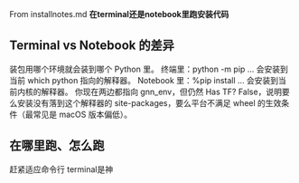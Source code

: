 From installnotes.md
**在terminal还是notebook里跑安装代码**
## Terminal vs Notebook 的差异

装包用哪个环境就会装到哪个 Python 里。
终端里：python -m pip ... 会安装到当前 which python 指向的解释器。
Notebook 里：%pip install ... 会安装到当前内核的解释器。
你现在两边都指向 gnn_env，但仍然 Has TF? False，说明要么安装没有落到这个解释器的 site-packages，要么平台不满足 wheel 的生效条件（最常见是 macOS 版本偏低）。

## 在哪里跑、怎么跑
赶紧适应命令行 terminal是神
